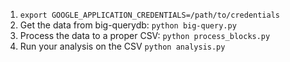 1. `export GOOGLE_APPLICATION_CREDENTIALS=/path/to/credentials`
2. Get the data from big-querydb: `python big-query.py`
3. Process the data to a proper CSV: `python process_blocks.py`
4. Run your analysis on the CSV `python analysis.py`
